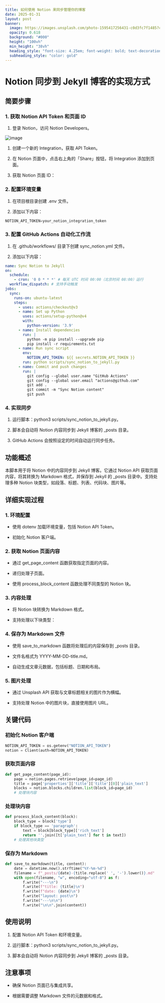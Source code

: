 ```yaml
---
title: 如何使用 Notion 来同步管理你的博客
date: 2025-01-31
layout: post
banner:
  image: https://images.unsplash.com/photo-1595417256431-c0d3fc7f1485?crop=entropy&cs=tinysrgb&fit=max&fm=jpg&ixid=M3w2OTIwMzJ8MHwxfHJhbmRvbXx8fHx8fHx8fDE3MzgzNDA1NTV8&ixlib=rb-4.0.3&q=80&w=1080
  opacity: 0.618
  background: "#000"
  height: "100vh"
  min_height: "38vh"
  heading_style: "font-size: 4.25em; font-weight: bold; text-decoration: underline"
  subheading_style: "color: gold"
---
```


# Notion 同步到 Jekyll 博客的实现方式

## 简要步骤

### 1. 获取 Notion API Token 和页面 ID

1. 登录 Notion，访问 Notion Developers。

![image](https://prod-files-secure.s3.us-west-2.amazonaws.com/a7a0cc5a-89b9-4cda-8686-1fba0ca52f40/d19c1afe-dea5-4312-9333-786b0ba83054/image.png?X-Amz-Algorithm=AWS4-HMAC-SHA256&X-Amz-Content-Sha256=UNSIGNED-PAYLOAD&X-Amz-Credential=ASIAZI2LB4662G44BEHT%2F20250131%2Fus-west-2%2Fs3%2Faws4_request&X-Amz-Date=20250131T162235Z&X-Amz-Expires=3600&X-Amz-Security-Token=IQoJb3JpZ2luX2VjELj%2F%2F%2F%2F%2F%2F%2F%2F%2F%2FwEaCXVzLXdlc3QtMiJIMEYCIQCd1TsxD6PPwtO2CDi0HuvCregKeuqSZoGGgxbqbWcNdwIhAJ4foR3d%2BHyUeRXKCPsKeXwzpWSdj3O%2FXuaTU5Jo2FVZKogECMH%2F%2F%2F%2F%2F%2F%2F%2F%2F%2FwEQABoMNjM3NDIzMTgzODA1IgxrS6GG1rEO2iKxb2kq3AOAI8MPOsrktMPBZFVKVW%2F8X%2B3JDnyDYJ2LeHlp6WNdmyVOZUVsdUjuaPlrNjCwJzI61R3NYn3ST2S9D9Ej0Ya%2Fu1PQq4KU5GtgK2CuhLhBa3WV4f%2F8o4fsXrCkjN98wmEO21q3%2BcZyILnL3wnm9SgE%2BvUYoH1hqsvAigBX9CU5VubsYINBK%2FsBWfjQy3yhpm1cLwv%2B4ssn4LY1WRnYYxXwNzDo%2FMfqSNQiMEb6OyoQYnQlVdeZ2GlKEd8WGcjqjlmi3FyStuscFe%2FfgzEGggdLol1DggPrC%2BXDak2sQ6FfGwO2R0bpVcU6H8mf%2FbmLdf7maKxdEosIUGqotJ81niGWMp9GJboDQzDiaarOe9lJJJw2wZRro8%2FqavDuLIAZ3u7RtpRhjnFElfqXWh7fgL%2BQIZnJmUghPPUTNr%2BrPGLfHIzC41ZPnoxvvPV9cRnkpuIS77HSbqs9W8G5Q%2BsImOfPQsbHZC6WPe6VtlaLQlPfFcbbeVWj8513lUIKLytELfA%2B6n6LQu29pgiTt7CCY6ArDmHYu6djlaerqAr7It8wLnevbRKbK0mbFkuqQ7JwsDdjjX1fhEzqYN09%2Be5mKxfjTW%2FktOdRKhY1rseiMSO3pn%2FnMb3pU%2F5E%2BiMJEDDW7PO8BjqkAVIQV7%2FmGlzrj%2F2e4ZqOczkac6mV1zOjYUqNvVJSywxR9rq7x%2B5jWZc2edihOzwTc2VmvXRDZbYyl44vy0bjx%2BEsC0UM1WL79LA1yt6UzfswXRDlythBTU0DETia79XbziNHT90K291IirPNKluZkl%2BY%2F4kP1zY6viA5prmbIyNUKTUSuLmFX%2FJxhPPXBmEpB7ZcSCDMFsPIAl%2B5b7p5K%2BO7xldh&X-Amz-Signature=845d7cea24e2f231df88be707f38a6b6a53629f7416a299fcc7181f3fdb0e5ec&X-Amz-SignedHeaders=host&x-id=GetObject)

1. 创建一个新的 Integration，获取 API Token。

1. 在 Notion 页面中，点击右上角的「Share」按钮，将 Integration 添加到页面。

1. 获取 Notion 页面 ID：


### 2. 配置环境变量

1. 在项目根目录创建 .env 文件。

1. 添加以下内容：

```javascript
NOTION_API_TOKEN=your_notion_integration_token
```

### 3. 配置 GitHub Actions 自动化工作流

1. 在 .github/workflows/ 目录下创建 sync_notion.yml 文件。

1. 添加以下内容：

```yaml
name: Sync Notion to Jekyll
on:
  schedule:
    - cron: '0 0 * * *' # 每天 UTC 时间 00:00（北京时间 08:00）运行
  workflow_dispatch: # 支持手动触发
jobs:
  sync:
    runs-on: ubuntu-latest
    steps:
      - uses: actions/checkout@v3
      - name: Set up Python
        uses: actions/setup-python@v4
        with:
          python-version: '3.9'
      - name: Install dependencies
        run: |
          python -m pip install --upgrade pip
          pip install -r requirements.txt
      - name: Run sync script
        env:
          NOTION_API_TOKEN: ${{ secrets.NOTION_API_TOKEN }}
        run: python scripts/sync_notion_to_jekyll.py
      - name: Commit and push changes
        run: |
          git config --global user.name "GitHub Actions"
          git config --global user.email "actions@github.com"
          git add .
          git commit -m "Sync Notion content"
          git push
```

### 4. 实现同步

1. 运行脚本：python3 scripts/sync_notion_to_jekyll.py。

1. 脚本会自动将 Notion 内容同步到 Jekyll 博客的 _posts 目录。

1. GitHub Actions 会按照设定的时间自动运行同步任务。

## 功能概述

本脚本用于将 Notion 中的内容同步到 Jekyll 博客。它通过 Notion API 获取页面内容，将其转换为 Markdown 格式，并保存到 Jekyll 的 _posts 目录中。支持处理多种 Notion 块类型，如段落、标题、列表、代码块、图片等。

## 详细实现过程

### 1. 环境配置

- 使用 dotenv 加载环境变量，包括 Notion API Token。

- 初始化 Notion 客户端。

### 2. 获取 Notion 页面内容

- 通过 get_page_content 函数获取指定页面的内容。

- 递归处理子页面。

- 使用 process_block_content 函数处理不同类型的 Notion 块。

### 3. 内容处理

- 将 Notion 块转换为 Markdown 格式。

- 支持处理以下块类型：


### 4. 保存为 Markdown 文件

- 使用 save_to_markdown 函数将处理后的内容保存到 _posts 目录。

- 文件名格式为 YYYY-MM-DD-title.md。

- 自动生成文章元数据，包括标题、日期和布局。

### 5. 图片处理

- 通过 Unsplash API 获取与文章标题相关的图片作为横幅。

- 支持处理 Notion 中的图片块，直接使用图片 URL。

## 关键代码

### 初始化 Notion 客户端

```python
NOTION_API_TOKEN = os.getenv("NOTION_API_TOKEN")
notion = Client(auth=NOTION_API_TOKEN)
```

### 获取页面内容

```python
def get_page_content(page_id):
    page = notion.pages.retrieve(page_id=page_id)
    title = page['properties']['title']['title'][0]['plain_text']
    blocks = notion.blocks.children.list(block_id=page_id)
    # 处理块内容
```

### 处理块内容

```python
def process_block_content(block):
    block_type = block['type']
    if block_type == 'paragraph':
        text = block[block_type]['rich_text']
        return ''.join([t['plain_text'] for t in text])
    # 处理其他块类型
```

### 保存为 Markdown

```python
def save_to_markdown(title, content):
    date = datetime.now().strftime("%Y-%m-%d")
    filename = f"_posts/{date}-{title.replace(' ', '-').lower()}.md"
    with open(filename, "w", encoding="utf-8") as f:
        f.write("---\n")
        f.write(f"title: {title}\n")
        f.write(f"date: {date}\n")
        f.write("layout: post\n")
        f.write("---\n\n")
        f.write("\n\n".join(content))
```

## 使用说明

1. 配置 Notion API Token 和环境变量。

1. 运行脚本：python3 scripts/sync_notion_to_jekyll.py。

1. 脚本会自动将 Notion 内容同步到 Jekyll 博客的 _posts 目录。

## 注意事项

- 确保 Notion 页面已与集成共享。

- 根据需要调整 Markdown 文件的元数据和格式。